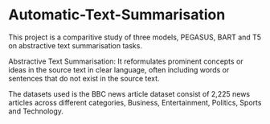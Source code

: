 # Automatic-Text-Summarisation

This project is a comparitive study of three models, PEGASUS, BART and T5 on abstractive text summarisation tasks. 

Abstractive Text Summarisation: It reformulates prominent concepts or ideas in the source text in clear language, often including words or sentences that do not exist in the source text.

The datasets used is the BBC news article dataset consist of 2,225 news articles across different categories, Business, Entertainment, Politics, Sports and Technology.
